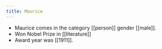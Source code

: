 ```yaml
---
title: Maurice
---
```


- Maurice comes in the category [[person]] gender [[male]].
- Won Nobel Prize in [[literature]]
- Award year was [[1911]].
